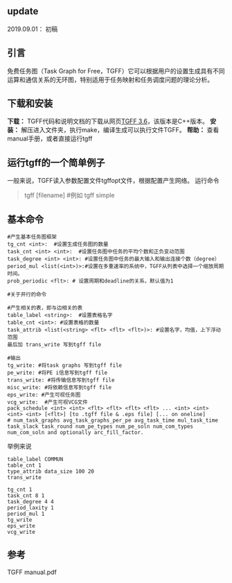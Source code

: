## update
2019.09.01： 初稿

## 引言
免费任务图（Task Graph for Free，TGFF）它可以根据用户的设置生成具有不同运算和通信关系的无环图，特别适用于任务映射和任务调度问题的理论分析。

## 下载和安装
**下载：** TGFF代码和说明文档的下载从网页[TGFF 3.6](http://ziyang.eecs.umich.edu/projects/tgff/index.html)，该版本是C++版本。
**安装：** 解压进入文件夹，执行make，编译生成可以执行文件TGFF。
**帮助：** 查看manual手册，或者直接运行tgff

## 运行tgff的一个简单例子
一般来说，TGFF读入参数配置文件tgffopt文件，根据配置产生网络。
运行命令 
>tgff [filename] 
> #例如 tgff simple

## 基本命令

    #产生基本任务图框架
    tg_cnt <int>:  #设置生成任务图的数量
    task_cnt <int> <int>:  #设置任务图中任务的平均个数和正负变动范围
    task_degree <int> <int>: #设置任务图中任务的最大输入和输出连接个数（degree）
    period_mul <list(<int>)>:#设置在多重速率的系统中，TGFF从列表中选择一个缩放周期时间。
    prob_periodic <flt>: # 设置周期和deadline的关系，默认值为1
    
    #关于并行的命令

	#产生相关的表，即与边相关的表
    table_label <string>:  #设置表格名字
    table_cnt <int>: #设置表格的数量
    task_attrib <list(<string> <flt> <flt> <flt>)>: #设置名字，均值，上下浮动范围
    最后加 trans_write 写到tgff file
	
	#输出
    tg_write: #将task graphs 写到tgff file
    pe_write: #将PE i信息写到tgff file
    trans_write: #将传输信息写到tgff file
    misc_write: #将依赖信息写到tgff file
    eps_write: #产生可视任务图
    vcg_write:  #产生可视VCG文件
    pack_schedule <int> <int> <flt> <flt> <flt> <flt> ... <int> <int> <int> <int> [<flt>] [to .tgff file & .eps file] [... on oneline]
    # num_task_graphs avg_task_graphs_per_pe avg_task_time mul_task_time task_slack task_round num_pe_types num_pe_soln num_com_types num_com_soln and optionally arc_fill_factor.
    
     
    
举例来说
 

```
table_label COMMUN
table_cnt 1
type_attrib data_size 100 20
trans_write

tg_cnt 1
task_cnt 8 1
task_degree 4 4
period_laxity 1
period_mul 1
tg_write
eps_write
vcg_write
```
    






## 参考
TGFF manual.pdf


